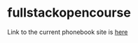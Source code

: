 # fullstackopencourse

Link to the current phonebook site is [here](https://vd41702.github.io/fullstackopencourse/)